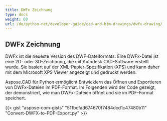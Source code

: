 ```yaml
---
title: DWFx Zeichnung
type: docs
weight: 60
url: /de/python-net/developer-guide/cad-and-bim-drawings/dwfx-drawing/
---
```


## **DWFx Zeichnung**
DWFx ist die neueste Version des DWF-Dateiformats. Eine DWFx-Datei ist eine 2D- oder 3D-Zeichnung, die mit Autodesk CAD-Software erstellt wurde. Sie basiert auf der XML-Papier-Spezifikation (XPS) und kann daher mit dem Microsoft XPS Viewer angezeigt und gedruckt werden.

Aspose.CAD für Python ermöglicht Entwicklern das Öffnen und Exportieren von DWFx-Dateien im PDF-Format. Im Folgenden wird der Code gezeigt, der demonstriert, wie man DWFx-Dateien öffnet und sie im PDF-Format speichert.

{{< gist "aspose-com-gists" "511bcfad674670f7484dcd1c47480b11" "Convert-DWFX-to-PDF-Export.py" >}}

